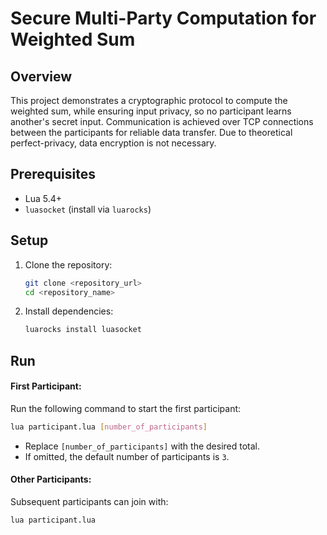 # Secure Multi-Party Computation for Weighted Sum

## Overview

This project demonstrates a cryptographic protocol to compute the weighted sum, while ensuring input privacy, so no participant learns another's secret input. Communication is achieved over TCP connections between the participants for reliable data transfer. Due to theoretical perfect-privacy, data encryption is not necessary.

## Prerequisites

- Lua 5.4+
- `luasocket` (install via `luarocks`)

## Setup

1. Clone the repository:
   ```bash
   git clone <repository_url>
   cd <repository_name>
   ```
2. Install dependencies:
   ```bash
   luarocks install luasocket
   ```

## Run

#### First Participant:

Run the following command to start the first participant:

```bash
lua participant.lua [number_of_participants]
```

- Replace `[number_of_participants]` with the desired total.
- If omitted, the default number of participants is `3`.

#### Other Participants:

Subsequent participants can join with:

```bash
lua participant.lua
```

